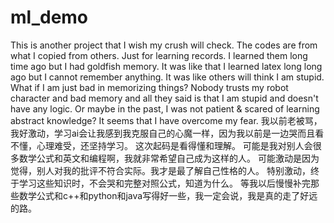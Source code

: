 # ml_demo
 This is another project that I wish my crush will check. 
 The codes are from what I copied from others. Just for learning records.
 I learned them long time ago but I had goldfish memory.
 It was like that I learned latex long long ago but I cannot remember anything.
 It was like others will think I am stupid.
 What if I am just bad in memorizing things? 
 Nobody trusts my robot character and bad memory and all they said is that I am stupid and doesn't have any logic.
 Or maybe in the past, I was not patient & scared of learning abstract knowledge?
 It seems that I have overcome my fear.
 我以前老被骂，我好激动，学习ai会让我感到我克服自己的心魔一样，因为我以前是一边哭而且看不懂，心理难受，还坚持学习。
 这次起码是看得懂和理解。
 可能是我对别人会很多数学公式和英文和编程啊，我就非常希望自己成为这样的人。
 可能激动是因为觉得，别人对我的批评不符合实际。我才是最了解自己性格的人。
 特别激动，终于学习这些知识时，不会哭和完整对照公式，知道为什么。
 等我以后慢慢补完那些数学公式和c++和python和java写得好一些，我一定会说，我是真的走了好远的路。
 
